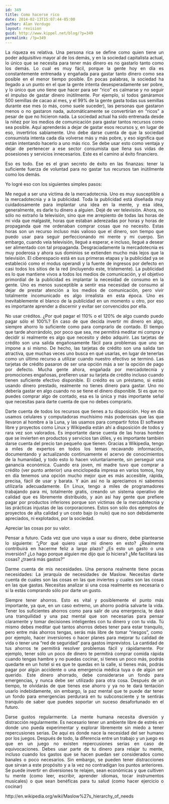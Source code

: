 ```yaml
---
id: 349
title: Como hacerse rico
date: 2014-02-13T15:07:44-05:00
author: Alan Verdugo
layout: revision
guid: http://www.kippel.net/blog/?p=349
permalink: /?p=349
---
```

<p style="text-align: justify;">
  La riqueza es relativa. Una persona rica se define como quien tiene un poder adquisitivo mayor al de los demás, y en la sociedad capitalista actual, lo único que se necesita para tener más dinero es no gastarlo tanto como los demás. Lo cual es muy fácil, porque la gente hoy en día es constantemente entrenada y engañada para gastar tanto dinero como sea posible en el menor tiempo posible. En pocas palabras, la sociedad ha llegado a un punto en el que la gente intenta desesperadamente ser pobre, y lo único que uno tiene que hacer para ser &#8220;rico&#8221; es calmarse y no seguir el impulso de gastar dinero inútilmente. Por ejemplo, si todos ganáramos 500 semillas de cacao al mes, y el 99% de la gente gasta todas sus semillas durante ese mes (o más, como suele suceder), las personas que gastaron menos o no gastaron nada, automáticamente se convertirían en &#8220;ricos&#8221; a pesar de que no hicieron nada. La sociedad actual ha sido entrenada desde la niñez por los medios de comunicación para gastar tantos recursos como sea posible. Aquí aprenderás a dejar de gastar esos recursos y, en lugar de eso, invertirlos sabiamente. Uno debe darse cuenta de que la sociedad consumista intenta cada día volverse más y más pobre, y eso significa que están intentando hacerlo a uno más rico. Se debe usar esto como ventaja y dejar de pertenecer a ese sector consumista que llena sus vidas de posesiones y servicios innecesarios. Este es el camino al éxito financiero.
</p>

<p style="text-align: justify;">
  Eso es todo. Ese es el gran secreto de éxito en las finanzas: tener la suficiente fuerza de voluntad para no gastar tus recursos tan inútilmente como los demás.
</p>

<p style="text-align: justify;">
  Yo logré eso con los siguientes simples pasos:
</p>

<p style="text-align: justify;">
  Me negué a ser una víctima de la mercadotecnia. Uno es muy susceptible a la mercadotecnia y a la publicidad. Toda la publicidad está diseñada muy cuidadosamente para implantar una idea en la mente, y esa idea, generalmente, es darle tu dinero a alguien. Dejé de ver televisión. Ahora, no sólo no extraño la televisión, sino que me arrepiento de todas las horas de mi vida que malgasté, horas que estaban aderezadas por horas y horas de propaganda que me ordenaban comprar cosas que no necesito. Estas horas son un recurso incluso más valioso que el dinero, son tiempo que puedo usar para seguir perfeccionando mi mente y mi cuerpo. Sin embargo, cuando veía televisión, llegué a esperar, e incluso, llegué a desear ser alimentado con tal propaganda. Desgraciadamente la mercadotecnia es muy poderosa y ahora sus dominios se extienden mucho más lejos que la televisión. El ciberespacio está en sus primeras etapas y la publicidad ya se estableció como el modus operandi y la fuente de ingresos por defecto en casi todos los sitios de la red (incluyendo este, tristemente). La publicidad es lo que mantiene vivos a todos los medios de comunicación, y el objetivo primordial de la publicidad es implantar la necesidad de consumo en la gente. Uno es menos susceptible a sentir esa necesidad de consumo al dejar de prestar atención a los medios de comunicación, pero vivir totalmente incomunicado es algo irrealista en esta época. Uno es inevitablemente el blanco de la publicidad en un momento u otro, por eso es importante aprender a discernir y evitar ser convencidos por ella.
</p>

<p style="text-align: justify;">
  No usar créditos. ¿Por qué pagar el 110% o el 120% de algo cuando puedo pagar sólo el 100%? En caso de que decida invertir mi dinero en algo, siempre ahorro lo suficiente como para comprarlo de contado. El tiempo que tarde ahorrándolo, por poco que sea, me permitirá meditar mi compra y decidir si realmente es algo que necesito y debo adquirir. Las tarjetas de crédito son una salida engañosamente fácil para problemas que uno se impone a si mismo. De hecho, las tarjetas de crédito son una salida tan atractiva, que muchas veces uno busca en qué usarlas, en lugar de tenerlas como un último recurso a utilizar cuando nuestro efectivo se terminó. Las tarjetas de crédito pasaron de ser una opción más a ser la opción de pago por defecto. Mucha gente ahora, engañada por mercadotecnia y promociones engañosas, prefieren usar su tarjeta de crédito incluso cuando tienen suficiente efectivo disponible. El crédito es un préstamo, si estás usando dinero prestado, realmente no tienes dinero para gastar. Uno no debería gastar en algo cuando no se tiene el dinero disponible. Si es que no puedes comprar algo de contado, esa es la única y más importante señal que necesitas para darte cuenta de que no debes comprarlo.
</p>

<p style="text-align: justify;">
  Darte cuenta de todos los recursos que tienes a tu disposición. Hoy en día usamos celulares y computadoras muchísimo más poderosas que las que llevaron al hombre a la Luna, y las usamos para compartir fotos El software libre y proyectos como Linux y Wikipedia están ahí a disposición de todos y rara vez son valorados. Es importante darse cuenta de las horas hombre que se invierten en productos y servicios tan útiles, y es importante también darse cuenta del precio tan pequeño que tienen. Gracias a Wikipedia, tengo a miles de expertos en todos los temas recavando información, documentando y actualizando continuamente el acervo de conocimientos de la humanidad, y todo esto lo hacen voluntariamente, sin perseguir una ganancia económica. Cuando era joven, mi madre tuvo que comprar a crédito (ver punto anterior) una enciclopedia impresa en varios tomos, hoy en día tenemos una opción mucho mejor que es más accesible, rápida, precisa, fácil de usar y barata. Y aún así no la apreciamos ni sabemos utilizarla adecuadamente. En Linux, tengo a miles de programadores trabajando para mi, totalmente gratis, creando un sistema operativo de calidad que es libremente distribuido, y aún así hay gente que prefiere pagar por productos inferiores porque son víctimas de la mercadotecnia y las prácticas injustas de las corporaciones. Estos son sólo dos ejemplos de proyectos de alta calidad y un costo bajo (o nulo) que no son debidamente apreciados, ni explotados, por la sociedad.
</p>

<p style="text-align: justify;">
  Apreciar las cosas por su valor.
</p>

<p style="text-align: justify;">
  Pensar a futuro. Cada vez que uno vaya a usar su dinero, debe plantearse lo siguiente: &#8220;¿Por qué quiero usar mi dinero en esto? ¿Realmente contribuirá en hacerme feliz a largo plazo? ¿Es esto un gasto o una inversión? ¿Lo hago porque alguien me dijo que lo hiciera? ¿Me facilitará las cosas? ¿traerá más gastos?&#8221;
</p>

<p style="text-align: justify;">
  Darme cuenta de mis necesidades. Una persona realmente tiene pocas necesidades: La jerarquía de necesidades de Maslow. Necesitas darte cuenta de cuales son las cosas en las que inviertes y cuales son las cosas en las que gastas. Necesitas analizar si una cosa realmente es necesaria o si la estás comprando sólo por darte un gusto.
</p>

<p style="text-align: justify;">
  Siempre tener ahorros. Esto es vital y posiblemente el punto más importante, ya que, en un caso extremo, un ahorro podría salvarte la vida. Tener los suficientes ahorros como para salir de una emergencia, te dará una tranquilidad y una paz mental que son necesarias para pensar claramente y tomar decisiones inteligentes con tu dinero y con tu vida. Tú mismo debes meditar qué tantos ahorros debes tener para estar tranquilo, pero entre más ahorros tengas, serás más libre de tomar &#8220;riesgos&#8221;, como  por ejemplo, hacer inversiones o hacer planes para mejorar tu calidad de vida o tener una &#8220;red de seguridad&#8221; para gastos imprevistos. La cantidad de tus ahorros te permitirá resolver problemas fácil y rápidamente. Por ejemplo, tener sólo un poco de dinero te permitirá comprar comida rápida cuando tengas hambre y no puedas cocinar, si tienes un poco más, podrás quedarte en un hotel si es que te quedas en la calle, si tienes más, podrás pagar por algún accidente o una emergencia médica tuya o de algún ser querido. Este dinero ahorrado, debe considerarse un fondo para emergencias, y nunca debe ser utilizado para otra cosa. Después de un tiempo, te olvidarás de que tienes ese ahorro y ya no te dará tentación usarlo indebidamente, sin embargo, la paz mental que te puede dar tener un fondo para emergencias perdurará en tu subconsciente y te sentirás tranquilo de saber que puedes soportar un suceso desafortunado en el futuro.
</p>

<p style="text-align: justify;">
  Darse gustos regularmente. La mente humana necesita diversión y distracción regularmente. Es necesario tener un ambiente libre de estrés en donde uno pueda experimentar y explorar libremente sin miedo a tener repercusiones serias. De aquí es donde nace la necesidad del ser humano por los juegos. Después de todo, la diferencia entre un trabajo y un juego es que en un juego no existen repercusiones serias en caso de equivocaciones. Debes usar parte de tu dinero para relajar tu mente, incluso cuando los gastos que se hacen puedan ser considerados como banales o poco necesarios. Sin embargo, se pueden tener distracciones que sirvan a este propósito y a la vez no contradigan los puntos anteriores. Se puede invertir en diversiones te relajen, sean económicas y que cultiven tu mente (como leer, escribir, aprender idiomas, tocar instrumentos musicales) o que sean benéficas para tu salud (como hacer ejercicio o cocinar)
</p>

<p style="text-align: justify;">
  http://en.wikipedia.org/wiki/Maslow%27s_hierarchy_of_needs
</p>
